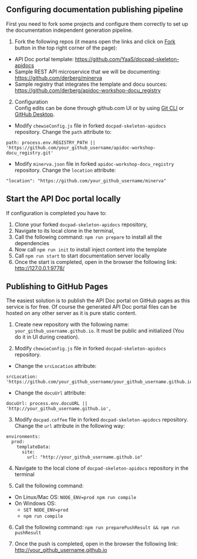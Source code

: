 ## Configuring documentation publishing pipeline

First you need to fork some projects and configure them correctly to set up the documentation independent generation pipeline.

1. Fork the following repos (it means open the links and click on [Fork](https://help.github.com/articles/fork-a-repo/) button in the top right corner of the page):
 - API Doc portal template: https://github.com/YaaS/docpad-skeleton-apidocs
 - Sample REST API microservice that we will be documenting: https://github.com/derberg/minerva
 - Sample registry that integrates the template and docu sources: https://github.com/derberg/apidoc-workshop-docu_registry

2. Configuration <br>
Config edits can be done through github.com UI or by using [Git CLI](https://www.codeschool.com/courses/try-git) or [GitHub Desktop](https://help.github.com/desktop/guides/contributing/cloning-a-repository-from-github-to-github-desktop/).

 - Modify `chewieConfig.js` file in forked `docpad-skeleton-apidocs` repository. Change the `path` attribute to:
 ```
 path: process.env.REGISTRY_PATH || 'https://github.com/your_github_username/apidoc-workshop-docu_registry.git'
 ```
 - Modify `minerva.json` file in forked `apidoc-workshop-docu_registry` repository. Change the `location` attribute:
 ```
 "location": "https://github.com/your_github_username/minerva"
 ```

## Start the API Doc portal locally

If configuration is completed you have to:

1. Clone your forked `docpad-skeleton-apidocs` repository,
2. Navigate to its local clone in the terminal,
3. Call the following command: `npm run prepare` to install all the dependencies
4. Now call `npm run init` to install inject content into the template
5. Call `npm run start` to start documentation server locally
6. Once the start is completed, open in the browser the following link: http://127.0.0.1:9778/

## Publishing to GitHub Pages

The easiest solution is to publish the API Doc portal on GitHub pages as this service is for free. Of course the generated API Doc portal files can be hosted on any other server as it is pure static content.

1. Create new repository with the following name: `your_github_username.github.io`. It must be public and initialized (You do it in UI during creation).

2. Modify `chewieConfig.js` file in forked `docpad-skeleton-apidocs` repository.

 - Change the `srcLocation` attribute:
 ```
 srcLocation: 'https://github.com/your_github_username/your_github_username.github.io.git',
 ```
 - Change the `docuUrl` attribute:
 ```
 docuUrl: process.env.docuURL || 'http://your_github_username.github.io',
 ```
 
3. Modify `docpad.coffee` file in forked `docpad-skeleton-apidocs` repository. Change the `url` attribute in the following way:

 ```
 environments:
   prod:
     templateData:
       site:
         url: "http://your_github_username.github.io"
 ```
 
4. Navigate to the local clone of `docpad-skeleton-apidocs` repository in the terminal

5. Call the following command:
 - On Linux/Mac OS: `NODE_ENV=prod npm run compile`
 - On Windows OS: 
    - `SET NODE_ENV=prod`
    - `npm run compile`

6. Call the following command: `npm run preparePushResult && npm run pushResult`

7. Once the push is completed, open in the browser the following link: http://your_github_username.github.io
